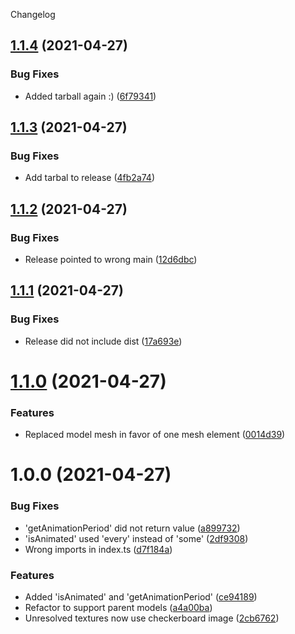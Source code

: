 Changelog

## [1.1.4](https://github.com/OrangeUtan/three-mcmodel/compare/v1.1.3...v1.1.4) (2021-04-27)


### Bug Fixes

* Added tarball again :) ([6f79341](https://github.com/OrangeUtan/three-mcmodel/commit/6f793411f96a2a2881bdeb9daeb186486774c953))

## [1.1.3](https://github.com/OrangeUtan/three-mcmodel/compare/v1.1.2...v1.1.3) (2021-04-27)


### Bug Fixes

* Add tarbal to release ([4fb2a74](https://github.com/OrangeUtan/three-mcmodel/commit/4fb2a747dce7c001f7ab25385611b6ed7b1dbc48))

## [1.1.2](https://github.com/OrangeUtan/three-mcmodel/compare/v1.1.1...v1.1.2) (2021-04-27)


### Bug Fixes

* Release pointed to wrong main ([12d6dbc](https://github.com/OrangeUtan/three-mcmodel/commit/12d6dbc0b5a4c05aa40d460e5fdcaf08c82b87a3))

## [1.1.1](https://github.com/OrangeUtan/three-mcmodel/compare/v1.1.0...v1.1.1) (2021-04-27)


### Bug Fixes

* Release did not include dist ([17a693e](https://github.com/OrangeUtan/three-mcmodel/commit/17a693e97d0569820f47584d1cb7aa53c0bd6248))

# [1.1.0](https://github.com/OrangeUtan/three-mcmodel/compare/v1.0.0...v1.1.0) (2021-04-27)


### Features

* Replaced model mesh in favor of one mesh element ([0014d39](https://github.com/OrangeUtan/three-mcmodel/commit/0014d39cb1be0e2679b74f55d9f1e5a4a0e71c49))

# 1.0.0 (2021-04-27)


### Bug Fixes

* 'getAnimationPeriod' did not return value ([a899732](https://github.com/OrangeUtan/three-mcmodel/commit/a899732bfa091a08cfcb342b471fa9189f67e84e))
* 'isAnimated' used 'every' instead of 'some' ([2df9308](https://github.com/OrangeUtan/three-mcmodel/commit/2df93081f64f834c38cce0af787aab6835075eb2))
* Wrong imports in index.ts ([d7f184a](https://github.com/OrangeUtan/three-mcmodel/commit/d7f184a584b204f4b6165cfdf0d53928ee657001))


### Features

* Added 'isAnimated' and 'getAnimationPeriod' ([ce94189](https://github.com/OrangeUtan/three-mcmodel/commit/ce9418903de54a698e1e18c9c2937f718fb75783))
* Refactor to support parent models ([a4a00ba](https://github.com/OrangeUtan/three-mcmodel/commit/a4a00bac14065b079b56242b4535bb17e5761d30))
* Unresolved textures now use checkerboard image ([2cb6762](https://github.com/OrangeUtan/three-mcmodel/commit/2cb6762c0d52d4a5966a4b818bdf05e0e6bcd436))
